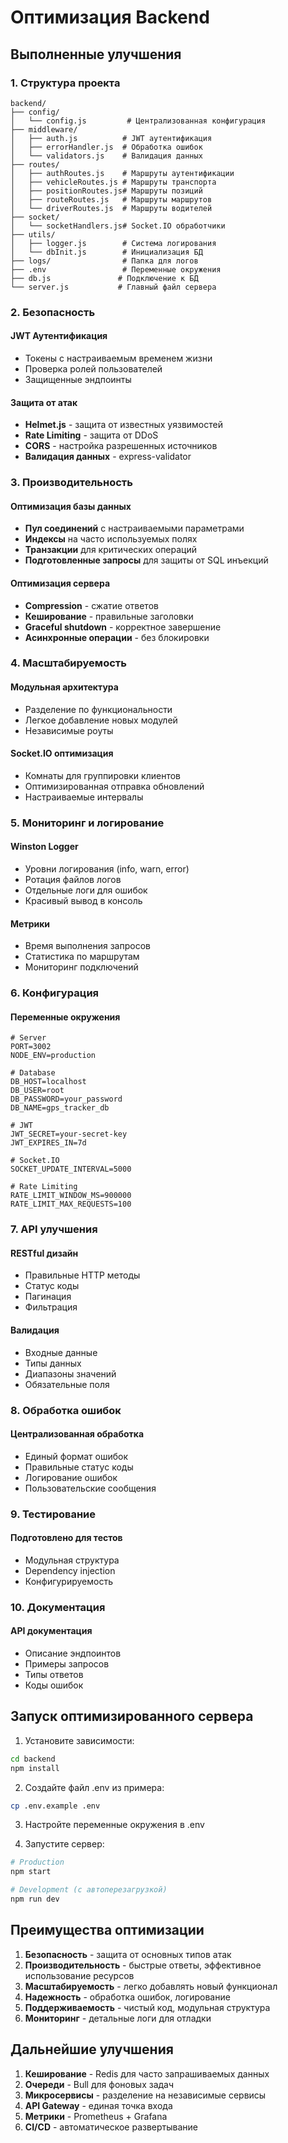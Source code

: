 # Оптимизация Backend

## Выполненные улучшения

### 1. Структура проекта
```
backend/
├── config/
│   └── config.js         # Централизованная конфигурация
├── middleware/
│   ├── auth.js          # JWT аутентификация
│   ├── errorHandler.js  # Обработка ошибок
│   └── validators.js    # Валидация данных
├── routes/
│   ├── authRoutes.js    # Маршруты аутентификации
│   ├── vehicleRoutes.js # Маршруты транспорта
│   ├── positionRoutes.js# Маршруты позиций
│   ├── routeRoutes.js   # Маршруты маршрутов
│   └── driverRoutes.js  # Маршруты водителей
├── socket/
│   └── socketHandlers.js# Socket.IO обработчики
├── utils/
│   ├── logger.js        # Система логирования
│   └── dbInit.js        # Инициализация БД
├── logs/                # Папка для логов
├── .env                 # Переменные окружения
├── db.js               # Подключение к БД
└── server.js           # Главный файл сервера
```

### 2. Безопасность

#### JWT Аутентификация
- Токены с настраиваемым временем жизни
- Проверка ролей пользователей
- Защищенные эндпоинты

#### Защита от атак
- **Helmet.js** - защита от известных уязвимостей
- **Rate Limiting** - защита от DDoS
- **CORS** - настройка разрешенных источников
- **Валидация данных** - express-validator

### 3. Производительность

#### Оптимизация базы данных
- **Пул соединений** с настраиваемыми параметрами
- **Индексы** на часто используемых полях
- **Транзакции** для критических операций
- **Подготовленные запросы** для защиты от SQL инъекций

#### Оптимизация сервера
- **Compression** - сжатие ответов
- **Кеширование** - правильные заголовки
- **Graceful shutdown** - корректное завершение
- **Асинхронные операции** - без блокировки

### 4. Масштабируемость

#### Модульная архитектура
- Разделение по функциональности
- Легкое добавление новых модулей
- Независимые роуты

#### Socket.IO оптимизация
- Комнаты для группировки клиентов
- Оптимизированная отправка обновлений
- Настраиваемые интервалы

### 5. Мониторинг и логирование

#### Winston Logger
- Уровни логирования (info, warn, error)
- Ротация файлов логов
- Отдельные логи для ошибок
- Красивый вывод в консоль

#### Метрики
- Время выполнения запросов
- Статистика по маршрутам
- Мониторинг подключений

### 6. Конфигурация

#### Переменные окружения
```env
# Server
PORT=3002
NODE_ENV=production

# Database
DB_HOST=localhost
DB_USER=root
DB_PASSWORD=your_password
DB_NAME=gps_tracker_db

# JWT
JWT_SECRET=your-secret-key
JWT_EXPIRES_IN=7d

# Socket.IO
SOCKET_UPDATE_INTERVAL=5000

# Rate Limiting
RATE_LIMIT_WINDOW_MS=900000
RATE_LIMIT_MAX_REQUESTS=100
```

### 7. API улучшения

#### RESTful дизайн
- Правильные HTTP методы
- Статус коды
- Пагинация
- Фильтрация

#### Валидация
- Входные данные
- Типы данных
- Диапазоны значений
- Обязательные поля

### 8. Обработка ошибок

#### Централизованная обработка
- Единый формат ошибок
- Правильные статус коды
- Логирование ошибок
- Пользовательские сообщения

### 9. Тестирование

#### Подготовлено для тестов
- Модульная структура
- Dependency injection
- Конфигурируемость

### 10. Документация

#### API документация
- Описание эндпоинтов
- Примеры запросов
- Типы ответов
- Коды ошибок

## Запуск оптимизированного сервера

1. Установите зависимости:
```bash
cd backend
npm install
```

2. Создайте файл .env из примера:
```bash
cp .env.example .env
```

3. Настройте переменные окружения в .env

4. Запустите сервер:
```bash
# Production
npm start

# Development (с автоперезагрузкой)
npm run dev
```

## Преимущества оптимизации

1. **Безопасность** - защита от основных типов атак
2. **Производительность** - быстрые ответы, эффективное использование ресурсов
3. **Масштабируемость** - легко добавлять новый функционал
4. **Надежность** - обработка ошибок, логирование
5. **Поддерживаемость** - чистый код, модульная структура
6. **Мониторинг** - детальные логи для отладки

## Дальнейшие улучшения

1. **Кеширование** - Redis для часто запрашиваемых данных
2. **Очереди** - Bull для фоновых задач
3. **Микросервисы** - разделение на независимые сервисы
4. **API Gateway** - единая точка входа
5. **Метрики** - Prometheus + Grafana
6. **CI/CD** - автоматическое развертывание